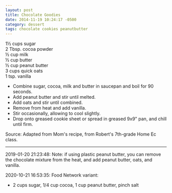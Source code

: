 ```yaml
---
layout: post
title: Chocolate Goodies
date: 2014-11-19 10:24:17 -0500
category: dessert
tags: chocolate cookies peanutbutter
---
```

1½ cups sugar  
2 Tbsp. cocoa powder  
½ cup milk  
½ cup butter  
½ cup peanut butter  
3 cups quick oats  
1 tsp. vanilla  

  * Combine sugar, cocoa, milk and butter in saucepan and boil for 90 seconds.
  * Add peanut butter and stir until melted.
  * Add oats and stir until combined.
  * Remove from heat and add vanilla.
  * Stir occasionally, allowing to cool slightly.
  * Drop onto greased cookie sheet or spread in greased 9x9" pan, and chill until firm.

Source: Adapted from Mom's recipe, from Robert's 7th-grade Home Ec class.  

---

2019-01-20 21:23:48: Note: if using plastic peanut butter, you can remove the
chocolate mixture from the heat, and add peanut butter, oats, and vanilla.

2020-10-21 16:53:35: Food Network variant:
* 2 cups sugar, 1/4 cup cocoa, 1 cup peanut butter, pinch salt
